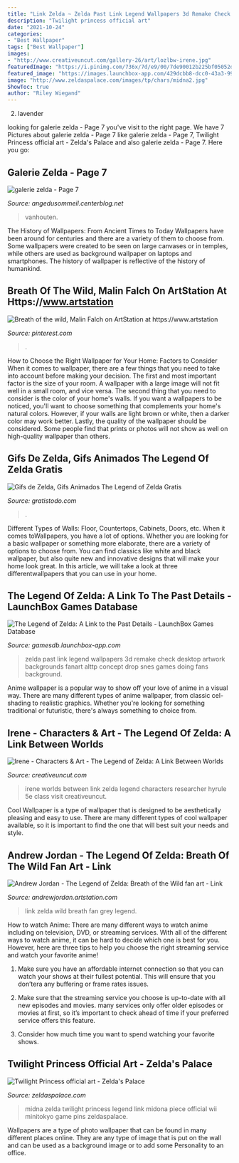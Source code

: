 ```yaml
---
title: "Link Zelda ~ Zelda Past Link Legend Wallpapers 3d Remake Check Desktop Artwork Backgrounds Fanart Alttp Concept Drop Snes Games Doing Fans Background"
description: "Twilight princess official art"
date: "2021-10-24"
categories:
- "Best Wallpaper"
tags: ["Best Wallpaper"]
images:
- "http://www.creativeuncut.com/gallery-26/art/lozlbw-irene.jpg"
featuredImage: "https://i.pinimg.com/736x/7d/e9/00/7de90012b225bf05052dd955cc641a6b.jpg"
featured_image: "https://images.launchbox-app.com/429dcbb8-dcc0-43a3-993c-95a7361166ac.png"
image: "http://www.zeldaspalace.com/images/tp/chars/midna2.jpg"
ShowToc: true
author: "Riley Wiegand"
---
```



2. lavender 

	

		
looking for galerie zelda - Page 7 you've visit to the right page. We have 7 Pictures about galerie zelda - Page 7 like galerie zelda - Page 7, Twilight Princess official art - Zelda&#039;s Palace and also galerie zelda - Page 7. Here you go:
		
    
## Galerie Zelda - Page 7

<img loading=lazy src="http://angedusommeil.a.n.pic.centerblog.net/o/c8fb1102.jpg" onerror="this.onerror=null;this.src='https://tse2.mm.bing.net/th?id=OIP.0htRdGkcuPt5ESbM3Y2EegHaLp&amp;pid=15.1';" alt="galerie zelda - Page 7">

_Source: angedusommeil.centerblog.net_

>vanhouten. 

	

The History of Wallpapers: From Ancient Times to Today
Wallpapers have been around for centuries and there are a variety of them to choose from. Some wallpapers were created to be seen on large canvases or in temples, while others are used as background wallpaper on laptops and smartphones. The history of wallpaper is reflective of the history of humankind.

    
## Breath Of The Wild, Malin Falch On ArtStation At Https://www.artstation

<img loading=lazy src="https://i.pinimg.com/736x/7d/e9/00/7de90012b225bf05052dd955cc641a6b.jpg" onerror="this.onerror=null;this.src='https://tse4.mm.bing.net/th?id=OIP.ZrQoBNkX6luGUyVgRqxK3gHaLg&amp;pid=15.1';" alt="Breath of the wild, Malin Falch on ArtStation at https://www.artstation">

_Source: pinterest.com_

>. 

	

How to Choose the Right Wallpaper for Your Home: Factors to Consider
When it comes to wallpaper, there are a few things that you need to take into account before making your decision. The first and most important factor is the size of your room. A wallpaper with a large image will not fit well in a small room, and vice versa. 
The second thing that you need to consider is the color of your home's walls. If you want a wallpapers to be noticed, you'll want to choose something that complements your home's natural colors. However, if your walls are light brown or white, then a darker color may work better. 
Lastly, the quality of the wallpaper should be considered. Some people find that prints or photos will not show as well on high-quality wallpaper than others.

    
## Gifs De Zelda, Gifs Animados The Legend Of Zelda Gratis

<img loading=lazy src="https://www.gratistodo.com/wp-content/uploads/2017/02/Zelda-22.gif" onerror="this.onerror=null;this.src='https://tse2.mm.bing.net/th?id=OIP.01J1chtBUJjiLVntOvOAyAHaEJ&amp;pid=15.1';" alt="Gifs de Zelda, Gifs Animados The Legend of Zelda Gratis">

_Source: gratistodo.com_

>. 

	

Different Types of Walls: Floor, Countertops, Cabinets, Doors, etc.
When it comes toWallpapers, you have a lot of options. Whether you are looking for a basic wallpaper or something more elaborate, there are a variety of options to choose from. You can find classics like white and black wallpaper, but also quite new and innovative designs that will make your home look great. In this article, we will take a look at three differentwallpapers that you can use in your home.

    
## The Legend Of Zelda: A Link To The Past Details - LaunchBox Games Database

<img loading=lazy src="https://images.launchbox-app.com/429dcbb8-dcc0-43a3-993c-95a7361166ac.png" onerror="this.onerror=null;this.src='https://tse3.mm.bing.net/th?id=OIP.X75tXED0UUBxYM10AoWyOwHaEK&amp;pid=15.1';" alt="The Legend of Zelda: A Link to the Past Details - LaunchBox Games Database">

_Source: gamesdb.launchbox-app.com_

>zelda past link legend wallpapers 3d remake check desktop artwork backgrounds fanart alttp concept drop snes games doing fans background. 

	

Anime wallpaper is a popular way to show off your love of anime in a visual way. There are many different types of anime wallpaper, from classic cel-shading to realistic graphics. Whether you're looking for something traditional or futuristic, there's always something to choice from.

    
## Irene - Characters &amp; Art - The Legend Of Zelda: A Link Between Worlds

<img loading=lazy src="http://www.creativeuncut.com/gallery-26/art/lozlbw-irene.jpg" onerror="this.onerror=null;this.src='https://tse2.mm.bing.net/th?id=OIP.tbcX7JkdfXSVzUs0-_-hJAHaMW&amp;pid=15.1';" alt="Irene - Characters &amp; Art - The Legend of Zelda: A Link Between Worlds">

_Source: creativeuncut.com_

>irene worlds between link zelda legend characters researcher hyrule 5e class visit creativeuncut. 

	

Cool Wallpaper is a type of wallpaper that is designed to be aesthetically pleasing and easy to use. There are many different types of cool wallpaper available, so it is important to find the one that will best suit your needs and style.

    
## Andrew Jordan - The Legend Of Zelda: Breath Of The Wild Fan Art - Link

<img loading=lazy src="https://cdnb.artstation.com/p/assets/images/images/009/413/405/large/andrew-jordan-grey.jpg?1518851590" onerror="this.onerror=null;this.src='https://tse4.mm.bing.net/th?id=OIP.N8YLJQkTzp7Aqa_HKQRtRgHaEK&amp;pid=15.1';" alt="Andrew Jordan - The Legend of Zelda: Breath of the Wild fan art - Link">

_Source: andrewjordan.artstation.com_

>link zelda wild breath fan grey legend. 

	

How to watch Anime: There are many different ways to watch anime including on television, DVD, or streaming services.
With all of the different ways to watch anime, it can be hard to decide which one is best for you. However, here are three tips to help you choose the right streaming service and watch your favorite anime!
1. Make sure you have an affordable internet connection so that you can watch your shows at their fullest potential. This will ensure that you don’tera any buffering or frame rates issues.

2. Make sure that the streaming service you choose is up-to-date with all new episodes and movies. many services only offer older episodes or movies at first, so it’s important to check ahead of time if your preferred service offers this feature.

3. Consider how much time you want to spend watching your favorite shows.

    
## Twilight Princess Official Art - Zelda&#039;s Palace

<img loading=lazy src="http://www.zeldaspalace.com/images/tp/chars/midna2.jpg" onerror="this.onerror=null;this.src='https://tse4.mm.bing.net/th?id=OIP.jslIWSufSSkYdb_7byzpigHaJ4&amp;pid=15.1';" alt="Twilight Princess official art - Zelda&#039;s Palace">

_Source: zeldaspalace.com_

>midna zelda twilight princess legend link midona piece official wii minitokyo game pins zeldaspalace. 

	



Wallpapers are a type of photo wallpaper that can be found in many different places online. They are any type of image that is put on the wall and can be used as a background image or to add some Personality to an office.


